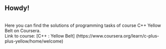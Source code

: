 ## Howdy!
<br>
Here you can find the solutions of programming tasks of course C++ Yellow Belt on Coursera.
<br>
Link to course: [C++ : Yellow Belt] (https://www.coursera.org/learn/c-plus-plus-yellow/home/welcome)